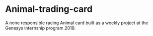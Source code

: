 # Animal-trading-card
A none responsible racing Animal card built as a weekly project at the Genesys internship program 2019.

